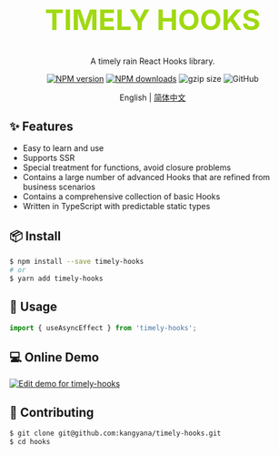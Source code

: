 <h1 align="center" style="font-size: 50px;color: #a0d911;">TIMELY HOOKS</h1>

<div align="center">

A timely rain React Hooks library.

[![NPM version][npm]][npm-url]
[![NPM downloads][npm-downloads]][npm-url]
![gzip size](https://img.badgesize.io/https:/unpkg.com/timely-hooks?label=gzip%20size&compression=gzip)
![GitHub](https://img.shields.io/github/license/kangyana/timely-hooks)

English | [简体中文](https://github.com/kangyana/timely-hooks/blob/master/README-zh_CN.md)

</div>

## ✨ Features

- Easy to learn and use
- Supports SSR
- Special treatment for functions, avoid closure problems
- Contains a large number of advanced Hooks that are refined from business scenarios
- Contains a comprehensive collection of basic Hooks
- Written in TypeScript with predictable static types

## 📦 Install

```bash
$ npm install --save timely-hooks
# or
$ yarn add timely-hooks
```

## 🔨 Usage

```ts
import { useAsyncEffect } from 'timely-hooks';
```

## 💻 Online Demo

[![Edit demo for timely-hooks](https://codesandbox.io/static/img/play-codesandbox.svg)](https://codesandbox.io/s/demo-for-timely-hooks-forked-0bl727)

## 🤝 Contributing

```bash
$ git clone git@github.com:kangyana/timely-hooks.git
$ cd hooks
```

[npm]: https://img.shields.io/npm/v/timely-hooks.svg?style=flat
[npm-url]: https://www.npmjs.com/package/timely-hooks
[npm-downloads]: https://img.shields.io/npm/dm/timely-hooks.svg?style=flat